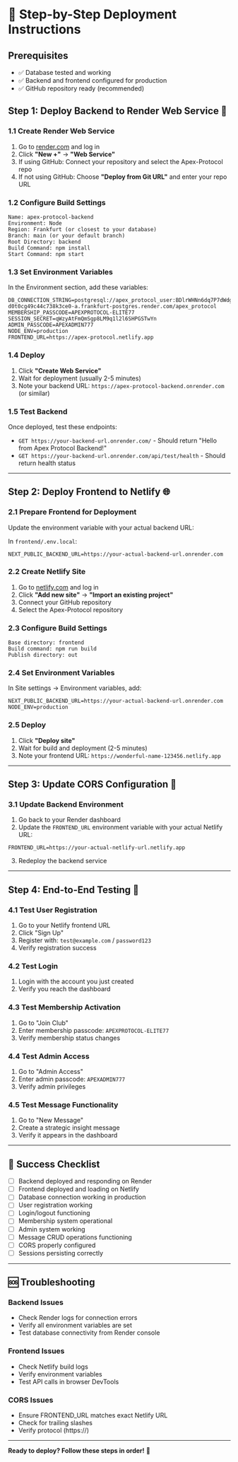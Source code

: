 # 🚀 Step-by-Step Deployment Instructions

## Prerequisites
- ✅ Database tested and working
- ✅ Backend and frontend configured for production
- ✅ GitHub repository ready (recommended)

## Step 1: Deploy Backend to Render Web Service 🔧

### 1.1 Create Render Web Service
1. Go to [render.com](https://render.com) and log in
2. Click **"New +"** → **"Web Service"**
3. If using GitHub: Connect your repository and select the Apex-Protocol repo
4. If not using GitHub: Choose **"Deploy from Git URL"** and enter your repo URL

### 1.2 Configure Build Settings
```
Name: apex-protocol-backend
Environment: Node
Region: Frankfurt (or closest to your database)
Branch: main (or your default branch)
Root Directory: backend
Build Command: npm install
Start Command: npm start
```

### 1.3 Set Environment Variables
In the Environment section, add these variables:
```
DB_CONNECTION_STRING=postgresql://apex_protocol_user:BDlrWHNn6dq7P7dWdgw9Z9d6XfAEe9GO@dpg-d0t0cg49c44c738k3ce0-a.frankfurt-postgres.render.com/apex_protocol
MEMBERSHIP_PASSCODE=APEXPROTOCOL-ELITE77
SESSION_SECRET=qWzyAtFmQmSgp8LM9q1l2l6SHPGSTwYn
ADMIN_PASSCODE=APEXADMIN777
NODE_ENV=production
FRONTEND_URL=https://apex-protocol.netlify.app
```

### 1.4 Deploy
1. Click **"Create Web Service"**
2. Wait for deployment (usually 2-5 minutes)
3. Note your backend URL: `https://apex-protocol-backend.onrender.com` (or similar)

### 1.5 Test Backend
Once deployed, test these endpoints:
- `GET https://your-backend-url.onrender.com/` - Should return "Hello from Apex Protocol Backend!"
- `GET https://your-backend-url.onrender.com/api/test/health` - Should return health status

---

## Step 2: Deploy Frontend to Netlify 🌐

### 2.1 Prepare Frontend for Deployment
Update the environment variable with your actual backend URL:

In `frontend/.env.local`:
```
NEXT_PUBLIC_BACKEND_URL=https://your-actual-backend-url.onrender.com
```

### 2.2 Create Netlify Site
1. Go to [netlify.com](https://netlify.com) and log in
2. Click **"Add new site"** → **"Import an existing project"**
3. Connect your GitHub repository
4. Select the Apex-Protocol repository

### 2.3 Configure Build Settings
```
Base directory: frontend
Build command: npm run build
Publish directory: out
```

### 2.4 Set Environment Variables
In Site settings → Environment variables, add:
```
NEXT_PUBLIC_BACKEND_URL=https://your-actual-backend-url.onrender.com
NODE_ENV=production
```

### 2.5 Deploy
1. Click **"Deploy site"**
2. Wait for build and deployment (2-5 minutes)
3. Note your frontend URL: `https://wonderful-name-123456.netlify.app`

---

## Step 3: Update CORS Configuration 🔄

### 3.1 Update Backend Environment
1. Go back to your Render dashboard
2. Update the `FRONTEND_URL` environment variable with your actual Netlify URL:
```
FRONTEND_URL=https://your-actual-netlify-url.netlify.app
```
3. Redeploy the backend service

---

## Step 4: End-to-End Testing 🧪

### 4.1 Test User Registration
1. Go to your Netlify frontend URL
2. Click "Sign Up"
3. Register with: `test@example.com` / `password123`
4. Verify registration success

### 4.2 Test Login
1. Login with the account you just created
2. Verify you reach the dashboard

### 4.3 Test Membership Activation
1. Go to "Join Club"
2. Enter membership passcode: `APEXPROTOCOL-ELITE77`
3. Verify membership status changes

### 4.4 Test Admin Access
1. Go to "Admin Access"
2. Enter admin passcode: `APEXADMIN777`
3. Verify admin privileges

### 4.5 Test Message Functionality
1. Go to "New Message"
2. Create a strategic insight message
3. Verify it appears in the dashboard

---

## 🎉 Success Checklist

- [ ] Backend deployed and responding on Render
- [ ] Frontend deployed and loading on Netlify
- [ ] Database connection working in production
- [ ] User registration working
- [ ] Login/logout functioning
- [ ] Membership system operational
- [ ] Admin system working
- [ ] Message CRUD operations functioning
- [ ] CORS properly configured
- [ ] Sessions persisting correctly

---

## 🆘 Troubleshooting

### Backend Issues
- Check Render logs for connection errors
- Verify all environment variables are set
- Test database connectivity from Render console

### Frontend Issues
- Check Netlify build logs
- Verify environment variables
- Test API calls in browser DevTools

### CORS Issues
- Ensure FRONTEND_URL matches exact Netlify URL
- Check for trailing slashes
- Verify protocol (https://)

---

**Ready to deploy? Follow these steps in order!** 🚀

